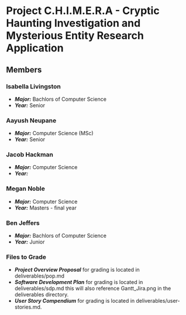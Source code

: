 # Project C.H.I.M.E.R.A - Cryptic Haunting Investigation and Mysterious Entity Research Application

## Members

### Isabella Livingston

- **_Major:_** Bachlors of Computer Science
- **_Year:_** Senior

### Aayush Neupane

- **_Major:_** Computer Science (MSc)
- **_Year:_** Senior

### Jacob Hackman

- **_Major:_** Computer Science
- **_Year:_** 

### Megan Noble

- **_Major:_** Computer Science
- **_Year:_** Masters - final year

### Ben Jeffers

- **_Major:_** Bachlors of Computer Science
- **_Year:_** Junior


### Files to Grade

- **_Project Overview Proposal_** for grading is located in deliverables/pop.md
- **_Software Development Plan_** for grading is located in deliverables/sdp.md this will also reference Gantt_Jira.png in the deliverables directory.
- **_User Story Compendium_** for grading is located in deliverables/user-stories.md.
